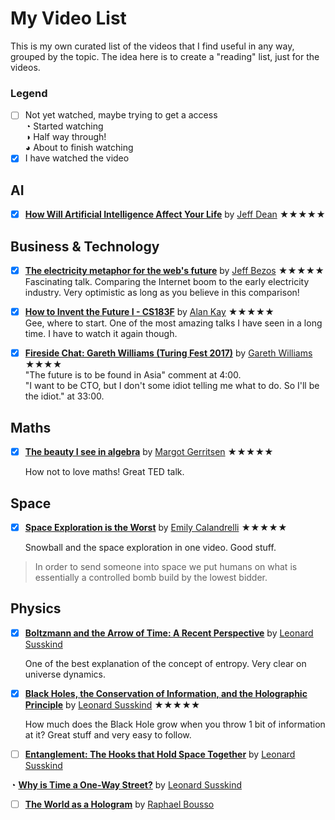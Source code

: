 # My Video List
This is my own curated list of the videos that I find useful in any way, grouped by the topic. The idea here is to create a "reading" list, just for the videos. 

### Legend
- [ ] Not yet watched, maybe trying to get a access  
◔ Started watching  
◑ Half way through!  
◕ About to finish watching  
- [x] I have watched the video

## AI
- [x] [**How Will Artificial Intelligence Affect Your Life**](https://www.youtube.com/watch?v=BfDQNrVphLQ) by [Jeff Dean](https://en.wikipedia.org/wiki/Jeff_Dean_(computer_scientist)) ★★★★★

## Business & Technology
- [x] [**The electricity metaphor for the web's future**](https://www.ted.com/talks/jeff_bezos_on_the_next_web_innovation) by [Jeff Bezos](https://en.wikipedia.org/wiki/Jeff_Bezos) ★★★★★  
  Fascinating talk. Comparing the Internet boom to the early electricity industry. Very optimistic as long as you believe in this   comparison! 

- [x] [**How to Invent the Future I - CS183F**](https://www.youtube.com/watch?v=id1WShzzMCQ) by [Alan Kay](https://en.wikipedia.org/wiki/Alan_Kay) ★★★★★  
Gee, where to start. One of the most amazing talks I have seen in a long time. I have to watch it again though. 

- [x] [**Fireside Chat: Gareth Williams (Turing Fest 2017)**](https://www.turingfest.com/2017/strategy/gareth-williams) by [Gareth Williams](https://www.linkedin.com/in/garethjlwilliams/) ★★★★  
"The future is to be found in Asia" comment at 4:00.   
"I want to be CTO, but I don't some idiot telling me what to do. So I'll be the idiot." at 33:00.


## Maths
- [x] [**The beauty I see in algebra**](https://www.youtube.com/watch?v=8CX-Q0gtSp8) by [Margot Gerritsen](https://people.stanford.edu/gerritsn/) ★★★★★

  How not to love maths! Great TED talk. 



## Space
- [x] [**Space Exploration is the Worst**](https://www.youtube.com/watch?v=kqrahBJkKAs) by [Emily Calandrelli](https://en.wikipedia.org/wiki/Emily_Calandrelli) ★★★★★  

  Snowball and the space exploration in one video. Good stuff.   
> In order to send someone into space we put humans on what is essentially a controlled bomb build by the lowest bidder.

## Physics
- [x] [**Boltzmann and the Arrow of Time: A Recent Perspective**](http://www.cornell.edu/video/leonard-susskind-1-boltzmann-and-the-arrow-of-time) by [Leonard Susskind](https://en.wikipedia.org/wiki/Leonard_Susskind)

  One of the best explanation of the concept of entropy. Very clear on universe dynamics. 

- [x] [**Black Holes, the Conservation of Information, and the Holographic Principle**](http://www.cornell.edu/video/leonard-susskind-2-black-holes-conservation-of-information-holographic-principle) by [Leonard Susskind](https://en.wikipedia.org/wiki/Leonard_Susskind) ★★★★★     

  How much does the Black Hole grow when you throw 1 bit of information at it? Great stuff and very easy to follow.  

- [ ] [**Entanglement: The Hooks that Hold Space Together**](http://www.cornell.edu/video/leonard-susskind-3-entanglement) by [Leonard Susskind](https://en.wikipedia.org/wiki/Leonard_Susskind)  

◔ [**Why is Time a One-Way Street?**](https://www.youtube.com/watch?v=jhnKBKZvb_U) by [Leonard Susskind](https://en.wikipedia.org/wiki/Leonard_Susskind)  

- [ ] [**The World as a Hologram**](https://www.youtube.com/watch?v=GHgi6E1ECgo) by [Raphael Bousso](https://en.wikipedia.org/wiki/Raphael_Bousso)  

